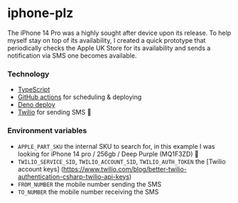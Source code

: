 # iphone-plz

The iPhone 14 Pro was a highly sought after device upon its release. To help myself stay on top of its availability, I created a quick prototype that periodically checks the Apple UK Store for its availability and sends a notification via SMS one becomes available.

### Technology
- [TypeScript](https://www.typescriptlang.org/)
- [GitHub actions](https://github.com/features/actions) for scheduling & deploying
- [Deno deploy](https://deno.com/deploy)
- [Twilio](https://www.twilio.com/docs/sms/send-messages) for sending SMS 💬

### Environment variables 
- `APPLE_PART_SKU` the internal SKU to search for, in this example I was looking for iPhone 14 pro / 256gb / Deep Purple (MQ1F3ZD) 💅
- `TWILIO_SERVICE_SID`, `TWILIO_ACCOUNT_SID`, `TWILIO_AUTH_TOKEN` the [Twilio account keys] (https://www.twilio.com/blog/better-twilio-authentication-csharp-twilio-api-keys)
- `FROM_NUMBER` the mobile number sending the SMS
- `TO_NUMBER` the mobile number receiving the SMS 
